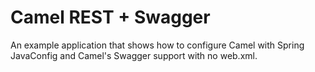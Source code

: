 # Camel REST + Swagger

An example application that shows how to configure Camel with Spring JavaConfig and Camel's Swagger 
support with no web.xml.

